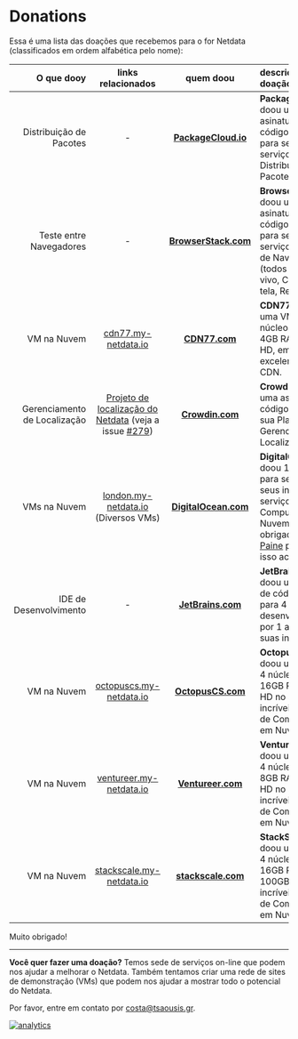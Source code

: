 # Donations

Essa é uma lista das doações que recebemos para o for Netdata (classificados em ordem alfabética pelo nome):

| O que dooy|links relacionados|quem doou|descrição da doação|
|-----------:|:-----------:|:---------:|:--------------------------|
| Distribuição de Pacotes|-|**[PackageCloud.io](https://packagecloud.io/)**|**PackageCloud.io** doou uma asinatura de código-aberto para seus incríveis serviços de Distribuição de Pacotes.|
| Teste entre Navegadores|-|**[BrowserStack.com](https://www.browserstack.com/)**|**BrowserStack.com** doou uma asinatura de código-aberto para seus incríveis serviços de Teste de Navegador (todos os três: Ao vivo, Capturas de tela, Responsivo).|
| VM na Nuvem|[cdn77.my-netdata.io](http://cdn77.my-netdata.io)|**[CDN77.com](https://www.cdn77.com/)**|**CDN77.com** doou uma VM com 2 núcleos de CPU, 4GB RAM e 20GB HD, em sua excelente rede de CDN.|
| Gerenciamento de Localização|[Projeto de localização do Netdata](https://crowdin.com/project/netdata) (veja a issue [#279](https://github.com/netdata/netdata/issues/279))|**[Crowdin.com](https://crowdin.com/)**|**Crowdin.com** doou uma assinatura de código aberto para sua Plataforma de Gerenciamento de Localização.|
| VMs na Nuvem|[london.my-netdata.io](https://london.my-netdata.io) (Diversos VMs)|**[DigitalOcean.com](https://www.digitalocean.com/)**|**DigitalOcean.com** doou 1000 dólares para ser usado em seus incríveis serviços de Computação em Nuvem. Muito obrigado a [Justin Paine](https://github.com/xxdesmus) por fazer isso acontecer.|
| IDE de Desenvolvimento|-|**[JetBrains.com](https://www.jetbrains.com/)**|**JetBrains.com** doou uma licença de código aberto para 4 desenvolvedores por 1 ano, para suas incríveis IDEs.|
|  VM na Nuvem|[octopuscs.my-netdata.io](https://octopuscs.my-netdata.io)|**[OctopusCS.com](https://octopuscs.com/)**|**OctopusCS.com** doou uma VM com 4 núcleos de CPU, 16GB RAM e 50GB HD no seus incríveis serviços de Computação em Nuvem.|
| VM na Nuvem|[ventureer.my-netdata.io](https://ventureer.my-netdata.io)|**[Ventureer.com](https://ventureer.com/)**|**Ventureer.com** doou uma VM com 4 núcleos de CPU, 8GB RAM e 50GB HD no seus incríveis serviços de Computação em Nuvem.|
| VM na Nuvem|[stackscale.my-netdata.io](https://stackscale.my-netdata.io)|**[stackscale.com](https://www.stackscale.com/)**|**StackScale.com** doou uma VM com 4 núcleos de CPU, 16GB RAM e 100GB HD no seus incríveis serviços de Computação em Nuvem.|

Muito obrigado!

---

**Você quer fazer uma doação?** Temos sede de serviços on-line que podem nos ajudar a melhorar o Netdata. Também tentamos criar uma rede de sites de demonstração (VMs) que podem nos ajudar a mostrar todo o potencial do Netdata.

Por favor, entre em contato por costa@tsaousis.gr.

[![analytics](https://www.google-analytics.com/collect?v=1&aip=1&t=pageview&_s=1&ds=github&dr=https%3A%2F%2Fgithub.com%2Fnetdata%2Fnetdata&dl=https%3A%2F%2Fmy-netdata.io%2Fgithub%2Fdocs%2FDonations-netdata-has-received&_u=MAC~&cid=5792dfd7-8dc4-476b-af31-da2fdb9f93d2&tid=UA-64295674-3)](<>)
